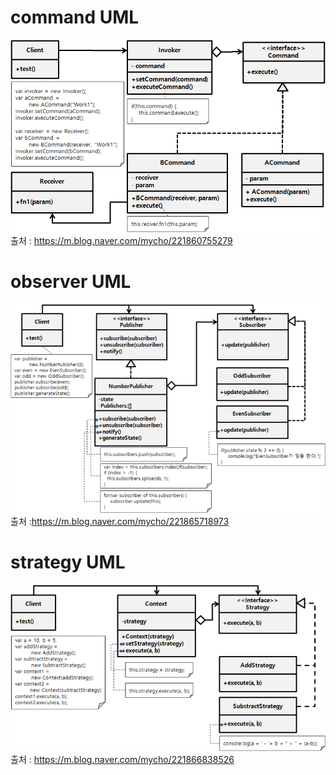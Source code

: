# command UML
![img.png](img/img.png)
출처 : https://m.blog.naver.com/mycho/221860755279

# observer UML
![img_2.png](img/img_2.png)
출처 :https://m.blog.naver.com/mycho/221865718973

# strategy UML
![img_1.png](img/img_1.png)
출처 : https://m.blog.naver.com/mycho/221866838526
